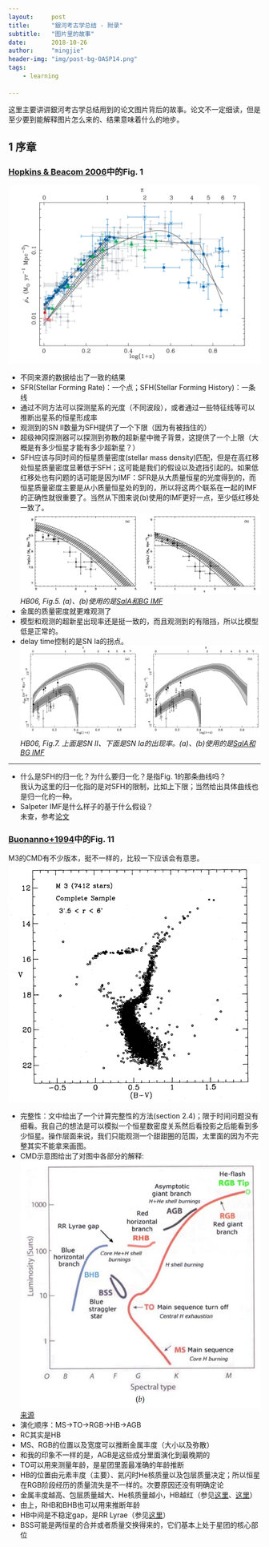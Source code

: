 ```yaml
---
layout:     post
title:      "銀河考古学总结 - 附录"
subtitle:   "图片里的故事"
date:       2018-10-26
author:     "mingjie"
header-img: "img/post-bg-OASP14.png"
tags:
    - learning

---
```


这里主要讲讲銀河考古学总结用到的论文图片背后的故事。论文不一定细读，但是至少要到能解释图片怎么来的、结果意味着什么的地步。

## 1 序章

### [Hopkins & Beacom 2006](http://adsabs.harvard.edu/abs/2006ApJ...651..142H)中的Fig. 1
![](/img/in-post/post-GA/1-hb06.png)

- 不同来源的数据给出了一致的结果
- SFR(Stellar Forming Rate)：一个点；SFH(Stellar Forming History)：一条线
- 通过不同方法可以探测星系的光度（不同波段），或者通过一些特征线等可以推断出星系的恒星形成率
- 观测到的SN II数量为SFH提供了一个下限（因为有被挡住的）
- 超级神冈探测器可以探测到弥散的超新星中微子背景，这提供了一个上限（大概是有多少恒星才能有多少超新星？）
- SFH应该与同时间的恒星质量密度(stellar mass density)匹配，但是在高红移处恒星质量密度显著低于SFH；这可能是我们的假设以及遮挡引起的。如果低红移处也有问题的话可能是因为IMF：SFR是从大质量恒星的光度得到的，而恒星质量密度主要是从小质量恒星处的到的，所以将这两个联系在一起的IMF的正确性就很重要了。当然从下图来说(b)使用的IMF更好一点，至少低红移处一致了。
![](/img/in-post/post-GA/1s-1-hb06.png)
*HB06, Fig.5. (a)、(b)使用的是[SalA和BG IMF](http://adsabs.harvard.edu/abs/2003ApJ...593..258B)*
- 金属的质量密度就更难观测了
- 模型和观测的超新星出现率还是挺一致的，而且观测到的有阻挡，所以比模型低是正常的。
- delay time控制的是SN Ia的拐点。
![](/img/in-post/post-GA/1s-2-hb06.png)
*HB06, Fig.7. 上面是SN II、下面是SN Ia的出现率。(a)、(b)使用的是[SalA和BG IMF](http://adsabs.harvard.edu/abs/2003ApJ...593..258B)*

----

- 什么是SFH的归一化？为什么要归一化？是指Fig. 1的那条曲线吗？<br>
  我认为这里的归一化指的是对SFH的限制，比如上下限；当然给出具体曲线也是归一化的一种。
- Salpeter IMF是什么样子的基于什么假设？<br>
  未查，参考[论文](http://adsabs.harvard.edu/abs/2003ApJ...593..258B)


### [Buonanno+1994](http://adsabs.harvard.edu/abs/1994A%26A...290...69B)中的Fig. 11
M3的CMD有不少版本，挺不一样的，比较一下应该会有意思。
![](/img/in-post/post-GA/1-b94.png)

- 完整性：文中给出了一个计算完整性的方法(section 2.4)；限于时间问题没有细看。我自己的想法是可以模拟一个恒星数密度关系然后看投影之后能看到多少恒星。操作层面来说，我们只能观测一个甜甜圈的范围，太里面的因为不完整其实不能拿来画图。
- CMD示意图给出了对图中各部分的解释:
![](/img/in-post/post-GA/1s-3.png)
[来源](http://www.astro.caltech.edu/~george/ay20/eaa-globcl.pdf)
- 演化顺序：MS->TO->RGB->HB->AGB
- RC其实是HB
- MS、RGB的位置以及宽度可以推断金属丰度（大小以及弥散）
- 和我的印象不一样的是，AGB是这些成分里面演化到最晚期的
- TO可以用来测量年龄，是星团里面最准确的年龄推断
- HB的位置由元素丰度（主要）、氦闪时He核质量以及包层质量决定；所以恒星在RGB阶段经历的质量流失是不一样的。次要原因还没有明确定论
- 金属丰度越高、包层质量越大、He核质量越小，HB越红（参见[这里](http://adsabs.harvard.edu/abs/1987ApJS...65...95S)、[这里](http://adsabs.harvard.edu/abs/1990ApJ...350..155L)）
- 由上，RHB和BHB也可以用来推断年龄
- HB中间是不稳定gap，是RR Lyrae（参见[这里](http://adsabs.harvard.edu/abs/1996ARA&A..34..551G)）
- BSS可能是两恒星的合并或者质量交换得来的，它们基本上处于星团的核心部位
